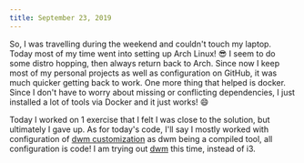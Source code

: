 ```yaml
---
title: September 23, 2019
---
```


So, I was travelling during the weekend and couldn't touch my laptop. Today most of my time went into setting up Arch Linux! :sunglasses:
I seem to do some distro hopping, then always return back to Arch. Since now I keep most of my personal projects as well as configuration on GitHub, it was much quicker getting back to work. One more thing that helped is docker. Since I don't have to worry about missing or conflicting dependencies, I just installed a lot of tools via Docker and it just works! :smile:

Today I worked on 1 exercise that I felt I was close to the solution, but ultimately I gave up. As for today's code, I'll say I mostly worked with configuration of [dwm customization](https://dwm.suckless.org/customisation/) as dwm being a compiled tool, all configuration is code! I am trying out [dwm](https://dwm.suckless.org/) this time, instead of i3.
